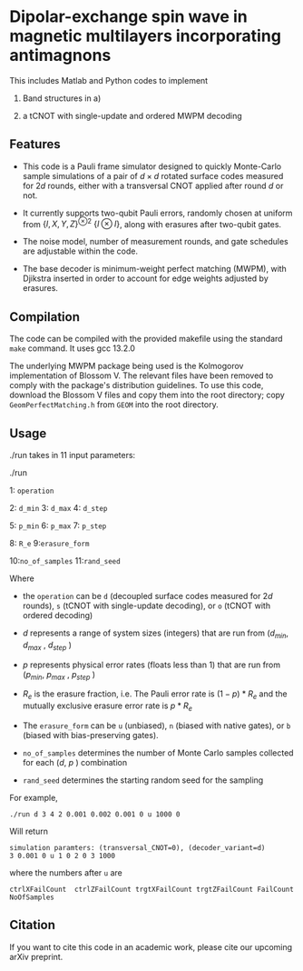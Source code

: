 # Dipolar-exchange spin wave in magnetic multilayers incorporating antimagnons 

This includes Matlab and Python codes to implement

1) Band structures in
  a)  

3) a tCNOT with single-update and ordered MWPM decoding

## Features

- This code is a Pauli frame simulator designed to quickly Monte-Carlo sample simulations of a pair of $d \times d$ rotated surface codes measured for $2d$ rounds, either with a transversal CNOT applied after round $d$ or not.

- It currently supports two-qubit Pauli errors, randomly chosen at uniform from $\{ I,X,Y,Z\} ^{\otimes 2} \ \{I \otimes I\}$, along with erasures after two-qubit gates.

- The noise model, number of measurement rounds, and gate schedules are adjustable within the code. 

- The base decoder is minimum-weight perfect matching (MWPM), with Djikstra inserted in order to account for edge weights adjusted by erasures. 

## Compilation

The code can be compiled with the provided makefile using the standard `make` command. It uses gcc 13.2.0 

The underlying MWPM package being used is the Kolmogorov implementation of Blossom V. The relevant files have been removed to comply with the package's distribution guidelines. To use this code, download the Blossom V files and copy them into the root directory; copy `GeomPerfectMatching.h` from `GEOM` into the root directory.

## Usage

./run takes in 11 input parameters:

./run 

1: `operation`

2: `d_min`   3: `d_max` 4: `d_step` 

5: `p_min` 6: `p_max` 7: `p_step` 

8: `R_e` 9:`erasure_form` 

10:`no_of_samples` 11:`rand_seed`

Where 

- the `operation` can be `d` (decoupled surface codes measured for $2d$ rounds), `s` (tCNOT with single-update decoding), or `o` (tCNOT with ordered decoding)

- $d$ represents a range of system sizes (integers) that are run from ($d_{min}$, $d_{max}$ , $d_{step}$ )
 
- $p$ represents physical error rates (floats less than 1) that are run from ($p_{min}$, $p_{max}$ , $p_{step}$ )

- $R_e$ is the erasure fraction, i.e. The Pauli error rate is $(1-p) * R_e$ and the mutually exclusive erasure error rate is $p * R_e$

- The `erasure_form` can be `u` (unbiased), `n` (biased with native gates), or `b` (biased with bias-preserving gates).

- `no_of_samples` determines the number of Monte Carlo samples collected for each ($d$, $p$ ) combination

- `rand_seed` determines the starting random seed for the sampling


For example,

```
./run d 3 4 2 0.001 0.002 0.001 0 u 1000 0
```

Will return 

```
simulation paramters: (transversal_CNOT=0), (decoder_variant=d)
3 0.001 0 u 1 0 2 0 3 1000
```

where the numbers after `u` are  
```
ctrlXFailCount  ctrlZFailCount trgtXFailCount trgtZFailCount FailCount NoOfSamples
```

## Citation

If you want to cite this code in an academic work, please cite our upcoming arXiv preprint.

